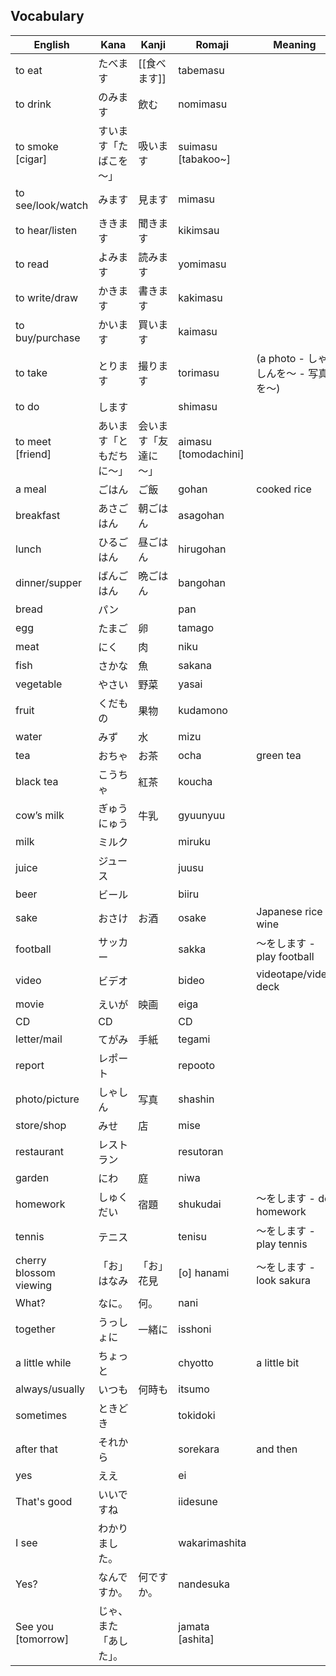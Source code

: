 ## Vocabulary

| English                | Kana         | Kanji      | Romaji               | Meaning                   |
| ---------------------- | ------------ | ---------- | -------------------- | ------------------------- |
| to eat                 | たべます         | [[食べます]]       | tabemasu             |                           |
| to drink               | のみます         | 飲む         | nomimasu             |                           |
| to smoke [cigar]       | すいます「たばこを～」  | 吸います       | suimasu [tabakoo~]   |                           |
| to see/look/watch      | みます          | 見ます        | mimasu               |                           |
| to hear/listen         | ききます         | 聞きます       | kikimsau             |                           |
| to read                | よみます         | 読みます       | yomimasu             |                           |
| to write/draw          | かきます         | 書きます       | kakimasu             |                           |
| to buy/purchase        | かいます         | 買います       | kaimasu              |                           |
| to take                | とります         | 撮ります       | torimasu             | (a photo - しゃしんを～ - 写真を～) |
| to do                  | します          |            | shimasu              |                           |
| to meet [friend]       | あいます「ともだちに～」 | 会います「友達に～」 | aimasu [tomodachini] |                           |
| a meal                 | ごはん          | ご飯         | gohan                | cooked rice               |
| breakfast              | あさごはん        | 朝ごはん       | asagohan             |                           |
| lunch                  | ひるごはん        | 昼ごはん       | hirugohan            |                           |
| dinner/supper          | ばんごはん        | 晩ごはん       | bangohan             |                           |
| bread                  | パン           |            | pan                  |                           |
| egg                    | たまご          | 卵          | tamago               |                           |
| meat                   | にく           | 肉          | niku                 |                           |
| fish                   | さかな          | 魚          | sakana               |                           |
| vegetable              | やさい          | 野菜         | yasai                |                           |
| fruit                  | くだもの         | 果物         | kudamono             |                           |
| water                  | みず           | 水          | mizu                 |                           |
| tea                    | おちゃ          | お茶         | ocha                 | green tea                 |
| black tea              | こうちゃ         | 紅茶         | koucha               |                           |
| cow’s milk             | ぎゅうにゅう       | 牛乳         | gyuunyuu             |                           |
| milk                   | ミルク          |            | miruku               |                           |
| juice                  | ジュース         |            | juusu                |                           |
| beer                   | ビール          |            | biiru                |                           |
| sake                   | おさけ          | お酒         | osake                | Japanese rice wine        |
| football               | サッカー         |            | sakka                | ～をします - play football     |
| video                  | ビデオ          |            | bideo                | videotape/video deck      |
| movie                  | えいが          | 映画         | eiga                 |                           |
| CD                     | CD           |            | CD                   |                           |
| letter/mail            | てがみ          | 手紙         | tegami               |                           |
| report                 | レポート         |            | repooto              |                           |
| photo/picture          | しゃしん         | 写真         | shashin              |                           |
| store/shop             | みせ           | 店          | mise                 |                           |
| restaurant             | レストラン        |            | resutoran            |                           |
| garden                 | にわ           | 庭          | niwa                 |                           |
| homework               | しゅくだい        | 宿題         | shukudai             | ～をします - do homework       |
| tennis                 | テニス          |            | tenisu               | ～をします -  play tennis      |
| cherry blossom viewing | 「お」はなみ       | 「お」花見      | [o] hanami           | ～をします - look sakura       |
| What?                  | なに。          | 何。         | nani                 |                           |
| together               | うっしょに        | 一緒に        | isshoni              |                           |
| a little while         | ちょっと         |            | chyotto              | a little bit              |
| always/usually         | いつも          | 何時も        | itsumo               |                           |
| sometimes              | ときどき         |            | tokidoki             |                           |
| after that             | それから         |            | sorekara             | and then                  |
| yes                    | ええ           |            | ei                   |                           |
| That's good            | いいですね        |            | iidesune             |                           |
| I see                  | わかりました。      |            | wakarimashita        |                           |
| Yes?                   | なんですか。       | 何ですか。      | nandesuka            |                           |
| See you [tomorrow]     | じゃ、また「あした」。  |            | jamata [ashita]      |                           |
